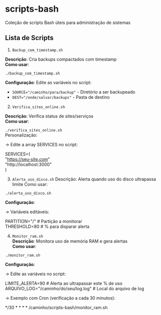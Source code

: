 # scripts-bash
Coleção de scripts Bash úteis para administração de sistemas

## Lista de Scripts

1. `Backup_com_timestamp.sh`
   
**Descrição**: Cria backups compactados com timestamp  
**Como usar**:

`./backup_com_timestamp.sh`

**Configuração**:
Edite as variáveis no script:
- `SOURCE="/caminho/para/backup"` - Diretório a ser backupeado
- `DEST="/onde/salvar/backups"` - Pasta de destino

2. `Verifica_sites_online.sh`

**Descrição**: Verifica status de sites/serviços  
**Como usar**:

`./verifica_sites_online.sh`  
Personalização:  

-> Edite a array SERVICES no script: 

SERVICES=(  
  "https://seu-site.com"  
  "http://localhost:3000"  
)

3. `Alerta_uso_disco.sh`
Descrição: Alerta quando uso do disco ultrapassa limite
Como usar:


`./alerta_uso_disco.sh`  

**Configuração**:  


-> Variáveis editáveis:  

PARTITION="/"  # Partição a monitorar  
THRESHOLD=80   # % para disparar alerta

4. `Monitor_ram.sh`  
**Descrição**: Monitora uso de memória RAM e gera alertas  
**Como usar**:  

`./monitor_ram.sh`  

**Configuração**:  

-> Edite as variáveis no script:  

LIMITE_ALERTA=90  # Alerta ao ultrapassar este % de uso  
ARQUIVO_LOG="/caminho/do/seu/log.log"  # Local do arquivo de log  

-> Exemplo com Cron (verificação a cada 30 minutos):  

*/30 * * * * /caminho/scripts-bash/monitor_ram.sh



